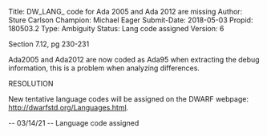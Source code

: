 Title:       DW_LANG_ code for Ada 2005 and Ada 2012 are missing
Author:      Sture Carlson
Champion:    Michael Eager
Submit-Date: 2018-05-03
Propid:      180503.2
Type:        Ambiguity
Status:      Lang code assigned
Version:     6

Section 7.12, pg 230-231

Ada2005 and Ada2012 are now coded as Ada95 when extracting 
the debug information, this is a problem when analyzing differences.


RESOLUTION

New tentative language codes will be assigned on the DWARF webpage:
http://dwarfstd.org/Languages.html.

--
03/14/21 -- Language code assigned
